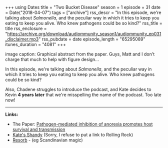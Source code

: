 +++
using Dates
title = "Two Bucket Disease"
season = 1
episode = 31
date = Date("2018-04-07")
tags = ["archive"]
rss_descr = "In this episode, we're talking about *Salmonella*, and the peculiar way in which it tries to keep you eating to keep you alive. Who knew pathogens could be so kind?"
rss_title = title
rss_enclosure = "https://archive.org/download/audiommunity_season1/audiommunity_ep031_disclaimer.mp3"
rss_pubdate = date
episode_length = "65295089"
itunes_duration = "4081"
+++



image caption: Graphical abstract from the paper. Guys, Matt and I don't charge that much to help with figure design...

In this episode, we're talking about *Salmonella*, and the peculiar way in which it tries to keep you eating to keep you alive. Who knew pathogens could be so kind?

Also, Chadene struggles to introduce the podcast, and Kate decides to Kevin **4 years later** that we're misspelling the name of the podcast. Too late now!

---

**Links:**

- The Paper: [Pathogen-mediated inhibition of anorexia promotes host survival and transmission](https://doi.org/10.1016/j.cell.2017.01.006)
- [Kate's Shandy](https://www.twpitchers.com/) (Sorry, I refuse to put a link to Rolling Rock)
- [Resorb](https://www.nestlehealthscience.se/produkter/resorb) - (eg Scandinavian magic)

